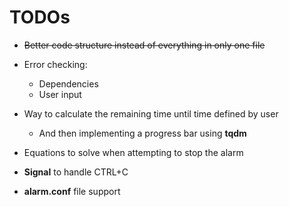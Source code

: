 # TODOs

* ~~Better code structure instead of everything in only one file~~

* Error checking:
    * Dependencies
    * User input

* Way to calculate the remaining time until time defined by user
    * And then implementing a progress bar using **tqdm**

* Equations to solve when attempting to stop the alarm

* **Signal** to handle CTRL+C

* **alarm.conf** file support
